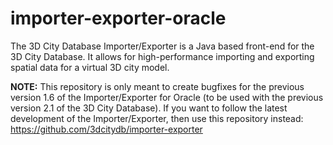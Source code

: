importer-exporter-oracle
========================

The 3D City Database Importer/Exporter is a Java based front-end for the 3D City Database. It allows for high-performance importing and exporting spatial data for a virtual 3D city model.

**NOTE:** This repository is only meant to create bugfixes for the previous version 1.6 of the Importer/Exporter for Oracle (to be used with the previous version 2.1 of the 3D City Database). If you want to follow the latest development of the Importer/Exporter, then use this repository instead: https://github.com/3dcitydb/importer-exporter
